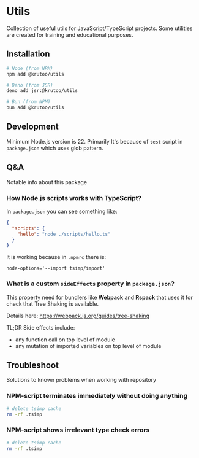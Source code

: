 # Utils

Collection of useful utils for JavaScript/TypeScript projects. Some utilities are created for training and educational purposes.

## Installation

```bash
# Node (from NPM)
npm add @krutoo/utils

# Deno (from JSR)
deno add jsr:@krutoo/utils

# Bun (from NPM)
bun add @krutoo/utils
```

## Development

Minimum Node.js version is 22. Primarily It's because of `test` script in `package.json` which uses glob pattern.

## Q&A

Notable info about this package

### How Node.js scripts works with TypeScript?

In `package.json` you can see something like:

```json
{
  "scripts": {
    "hello": "node ./scripts/hello.ts"
  }
}
```

It is working because in `.npmrc` there is:

```
node-options='--import tsimp/import'
```

### What is a custom `sideEffects` property in `package.json`?

This property need for bundlers like **Webpack** and **Rspack** that uses it for check that Tree Shaking is available.

Details here: https://webpack.js.org/guides/tree-shaking

TL;DR Side effects include:

- any function call on top level of module
- any mutation of imported variables on top level of module

## Troubleshoot

Solutions to known problems when working with repository

### NPM-script terminates immediately without doing anything

```bash
# delete tsimp cache
rm -rf .tsimp
```

### NPM-script shows irrelevant type check errors

```bash
# delete tsimp cache
rm -rf .tsimp
```
